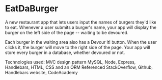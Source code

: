 # EatDaBurger

A new restaurant app that lets users input the names of burgers they'd like to eat. Whenever a user submits a burger's name, your app will display the burger on the left side of the page -- waiting to be devoured.

Each burger in the waiting area also has a Devour it! button. When the user clicks it, the burger will move to the right side of the page. Your app will store every burger in a database, whether devoured or not.

Technologies used:
MVC design pattern
MySQL, Node, Express, Handlebars, HTML, CSS and an ORM
Referenced StackOverflow, Github, Handlebars website, CodeAcademy
